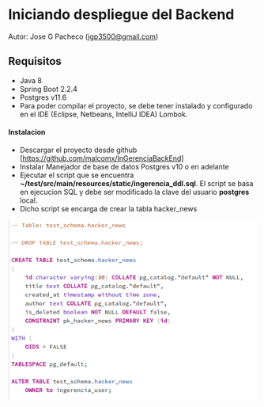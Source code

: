 # Iniciando despliegue del Backend

  Autor: Jose G Pacheco (jgp3500@gmail.com)

## Requisitos
* Java 8
* Spring Boot 2.2.4
* Postgres v11.6
* Para poder compilar el proyecto, se debe tener instalado y configurado en el IDE (Eclipse, Netbeans, IntelliJ IDEA) Lombok.

#### Instalacion
* Descargar el proyecto desde github [https://github.com/malcomx/InGerenciaBackEnd]
* Instalar Manejador de base de datos Postgres v10 o en adelante
* Ejecutar el script que se encuentra **~/test/src/main/resources/static/ingerencia_ddl.sql**. El script se basa en ejecucion SQL y debe ser modificado la clave del usuario **postgres** local.
* Dicho script se encarga de crear la tabla hacker_news

![Tabla hacker_news](src/main/resources/static/img/table_img.png)

